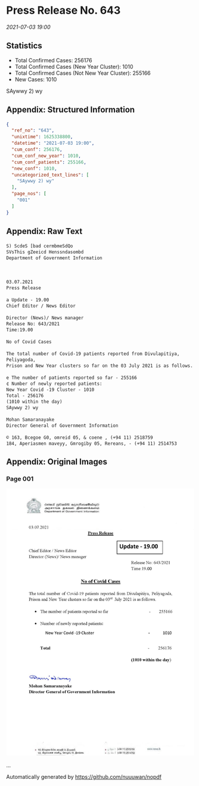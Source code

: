 
# Press Release No. 643
*2021-07-03 19:00*
## Statistics
* Total Confirmed Cases: 256176
* Total Confirmed Cases (New Year Cluster): 1010
* Total Confirmed Cases (Not New Year Cluster): 255166
* New Cases: 1010


SAywwy 2) wy

## Appendix: Structured Information
```json
{
  "ref_no": "643",
  "unixtime": 1625338800,
  "datetime": "2021-07-03 19:00",
  "cum_conf": 256176,
  "cum_conf_new_year": 1010,
  "cum_conf_patients": 255166,
  "new_conf": 1010,
  "uncategorized_text_lines": [
    "SAywwy 2) wy"
  ],
  "page_nos": [
    "001"
  ]
}
```

## Appendix: Raw Text
```text
S) ScdeS [bad cermbmeSdQo
SVsThis gZeeicd Henssndasombd
Department of Government Information

 

03.07.2021
Press Release

a Update - 19.00
Chief Editor / News Editor

Director (News)/ News manager
Release No: 643/2021
Time:19.00

No of Covid Cases

The total number of Covid-19 patients reported from Divulapitiya, Peliyagoda,
Prison and New Year clusters so far on the 03 July 2021 is as follows.

e The number of patients reported so far - 255166
¢ Number of newly reported patients:
New Year Covid -19 Cluster - 1010
Total - 256176
(1010 within the day)
SAywwy 2) wy

Mohan Samaranayake
Director General of Government Information

© 163, Bcegoe G0, omreid 05, & coene , (+94 11) 2518759
184, Aperiasmen maveyy, Gmrogiby 05, Rereans, - (+94 11) 2514753

```

## Appendix: Original Images

### Page 001

![page_no](https://raw.githubusercontent.com/nuuuwan/nopdf_data/main/nopdf.dgigovlk.ref643.page001.jpeg)
        

...

Automatically generated by https://github.com/nuuuwan/nopdf

    
    